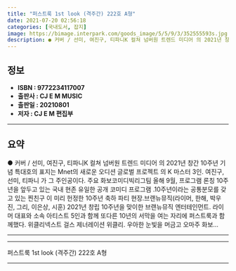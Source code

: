 ```yaml
---
title: "퍼스트룩 1st look (격주간) 222호 A형"
date: 2021-07-20 02:56:18
categories: [국내도서, 잡지]
image: https://bimage.interpark.com/goods_image/5/5/9/3/352555593s.jpg
description: ● 커버 / 선미, 여진구, 티파니K 컬쳐 넘버원 트렌드 미디어 의 2021년 창간 10주년 기념 특대호의 표지는 Mnet의 새로운 오디션 글로벌 프로젝트 의 K 마스터 3인. 여진구, 선미, 티파니 가 그 주인공이다. 주요 화보코미디빅리그팀 올해 9월, 프로그램 론칭 10주년을
---
```


## **정보**

- **ISBN : 9772234117007**
- **출판사 : CJ E M MUSIC**
- **출판일 : 20210801**
- **저자 : CJ E M 편집부**

------



## **요약**

●  커버 / 선미, 여진구, 티파니K 컬쳐 넘버원 트렌드 미디어 의 2021년 창간 10주년 기념 특대호의 표지는 Mnet의 새로운 오디션 글로벌 프로젝트 의 K 마스터 3인. 여진구, 선미, 티파니 가 그 주인공이다.  주요 화보코미디빅리그팀  올해 9월, 프로그램 론칭 10주년을 앞두고 있는 국내 현존 유일한 공개 코미디 프로그램 .10주년이라는 공통분모를 갖고 있는 찐친구  이  미리 헌정한  10주년 축하 파티 현장.브랜뉴뮤직(라이머, 한해, 박우진, 그리, 이은상, 시훈)  2021년 창립 10주년을 맞이한 브랜뉴뮤직 엔터테인먼트. 라이머 대표와 소속 아티스트 5인과 함께 또다른 10년의 서막을 여는 자리에 퍼스트룩과 함께했다. 위클리넥스트 걸스 제너레이션 위클리. 우아한 눈빛을 머금고 오마주 화보...

------



------


퍼스트룩 1st look (격주간) 222호 A형 

------


